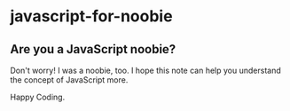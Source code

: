# javascript-for-noobie

## Are you a JavaScript noobie?
Don't worry! I was a noobie, too. I hope this note can help you understand the concept of JavaScript more.

Happy Coding.
